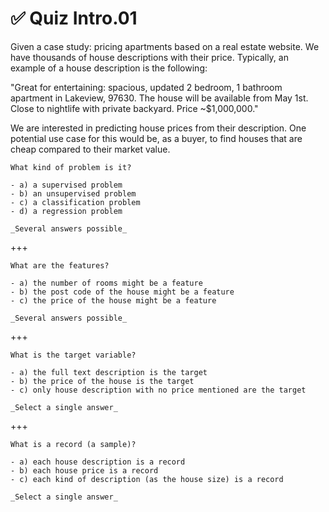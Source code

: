 # ✅ Quiz Intro.01

Given a case study: pricing apartments based on a real estate website. We have
thousands of house descriptions with their price. Typically, an example of a
house description is the following:

"Great for entertaining: spacious, updated 2 bedroom, 1 bathroom apartment in
Lakeview, 97630. The house will be available from May 1st. Close to nightlife
with private backyard. Price ~$1,000,000."

We are interested in predicting house prices from their description. One
potential use case for this would be, as a buyer, to find houses that are cheap
compared to their market value.

```{admonition} Question
What kind of problem is it?

- a) a supervised problem
- b) an unsupervised problem
- c) a classification problem
- d) a regression problem

_Several answers possible_
```

+++

```{admonition} Question
What are the features?

- a) the number of rooms might be a feature
- b) the post code of the house might be a feature
- c) the price of the house might be a feature

_Several answers possible_
```

+++

```{admonition} Question
What is the target variable?

- a) the full text description is the target
- b) the price of the house is the target
- c) only house description with no price mentioned are the target

_Select a single answer_
```

+++

```{admonition} Question
What is a record (a sample)?

- a) each house description is a record
- b) each house price is a record
- c) each kind of description (as the house size) is a record

_Select a single answer_
```
